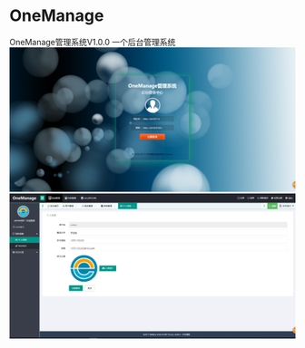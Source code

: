 # OneManage
OneManage管理系统V1.0.0
一个后台管理系统
<img src="https://github.com/CalvinXCui/OneManage/blob/master/%E6%88%AA%E5%9B%BE/oneManage登录.png">
<img src="https://github.com/CalvinXCui/OneManage/blob/master/%E6%88%AA%E5%9B%BE/oneManage%E4%B8%AA%E4%BA%BA%E4%BF%A1%E6%81%AF.png">

